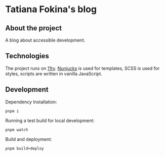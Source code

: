 # Tatiana Fokina's blog

## About the project

A blog about accessible development.

## Technologies

The project runs on [11ty](https://www.11ty.dev). [Nunjucks](https://mozilla.github.io/nunjucks/) is used for templates, SCSS is used for styles, scripts are written in vanilla JavaScript.

## Development

Dependency Installation:

```
pnpm i
```

Running a test build for local development:

```
pnpm watch
```

Build and deployment:

```
pnpm build+deploy
```
